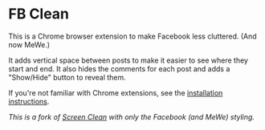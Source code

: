 # FB Clean

This is a Chrome browser extension to make Facebook less cluttered.
(And now MeWe.)

It adds vertical space between posts to make it easier to see where they start and end.
It also hides the comments for each post and adds a "Show/Hide" button to reveal them.

If you're not familiar with Chrome extensions, see the [installation instructions](install-docs/README.md).

_This is a fork of [Screen Clean](https://github.com/bluegraybox/screen-clean) with only the Facebook (and MeWe) styling._
